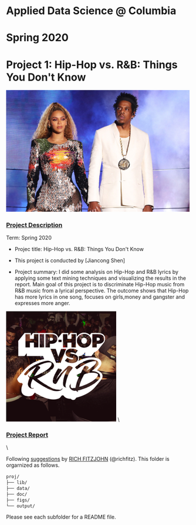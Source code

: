 # Applied Data Science @ Columbia
# Spring 2020
# Project 1: Hip-Hop vs. R&B: Things You Don't Know

<img src="figs/beyonce-jay-z-2018-otr-billboard-1548.jpg" width="500">

### [Project Description](doc/)

Term: Spring 2020

+ Projec title: Hip-Hop vs. R&B: Things You Don't Know
+ This project is conducted by [Jiancong Shen]

+ Project summary: I did some analysis on Hip-Hop and R&B lyrics by applying some text mining techniques and visualizing the results in the report. Main goal of this project is to discriminate Hip-Hop music from R&B music from a lyrical perspective. The outcome shows that Hip-Hop has more lyrics in one song, focuses on girls,money and gangster and expresses more anger. 

![](figs/summary.png)
\
### [Project Report](https://github.com/TZstatsADS/Spring2020-Project1-jackshen1998/blob/master/doc/Project-1-Report.html)
\

Following [suggestions](http://nicercode.github.io/blog/2013-04-05-projects/) by [RICH FITZJOHN](http://nicercode.github.io/about/#Team) (@richfitz). This folder is orgarnized as follows.


```
proj/
├── lib/
├── data/
├── doc/
├── figs/
└── output/
```

Please see each subfolder for a README file.
